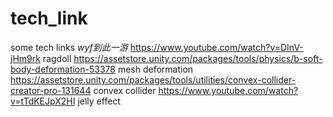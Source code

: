 # tech_link
some tech links
*wyf到此一游*
https://www.youtube.com/watch?v=DInV-jHm9rk ragdoll
https://assetstore.unity.com/packages/tools/physics/b-soft-body-deformation-53378 mesh deformation
https://assetstore.unity.com/packages/tools/utilities/convex-collider-creator-pro-131644 convex collider
https://www.youtube.com/watch?v=tTdKEJpX2HI jelly effect

